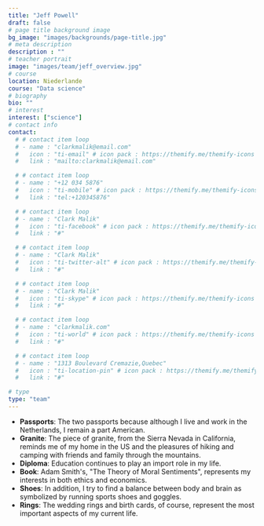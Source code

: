 ```yaml
---
title: "Jeff Powell"
draft: false
# page title background image
bg_image: "images/backgrounds/page-title.jpg"
# meta description
description : ""
# teacher portrait
image: "images/team/jeff_overview.jpg"
# course
location: Niederlande
course: "Data science"
# biography
bio: ""
# interest
interest: ["science"]
# contact info
contact:
  # # contact item loop
  # - name : "clarkmalik@email.com"
  #   icon : "ti-email" # icon pack : https://themify.me/themify-icons
  #   link : "mailto:clarkmalik@email.com"

  # # contact item loop
  # - name : "+12 034 5876"
  #   icon : "ti-mobile" # icon pack : https://themify.me/themify-icons
  #   link : "tel:+120345876"

  # # contact item loop
  # - name : "Clark Malik"
  #   icon : "ti-facebook" # icon pack : https://themify.me/themify-icons
  #   link : "#"

  # # contact item loop
  # - name : "Clark Malik"
  #   icon : "ti-twitter-alt" # icon pack : https://themify.me/themify-icons
  #   link : "#"

  # # contact item loop
  # - name : "Clark Malik"
  #   icon : "ti-skype" # icon pack : https://themify.me/themify-icons
  #   link : "#"

  # # contact item loop
  # - name : "clarkmalik.com"
  #   icon : "ti-world" # icon pack : https://themify.me/themify-icons
  #   link : "#"

  # # contact item loop
  # - name : "1313 Boulevard Cremazie,Quebec"
  #   icon : "ti-location-pin" # icon pack : https://themify.me/themify-icons
  #   link : "#"

# type
type: "team"
---
```


* **Passports**: The two passports because although I live and work in the Netherlands, I remain a part American.  
* **Granite**: The piece of granite, from the Sierra Nevada in California, reminds me of my home in the US and the pleasures of hiking and camping with friends and family through the mountains.  
* **Diploma**: Education continues to play an import role in my life.
* **Book**: Adam Smith's, "The Theory of Moral Sentiments", represents my interests in both ethics and economics.  
* **Shoes**: In addition, I try to find a balance between body and brain as symbolized by running sports shoes and goggles.  
* **Rings**: The wedding rings and birth cards, of course, represent the most important aspects of my current life.
